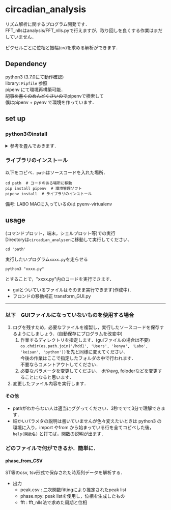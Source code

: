 # circadian_analysis

リズム解析に関するプログラム開発です．  
FFT_nllsはanalysis/FFT_nlls.pyで行えますが，取り回しを良くする作業はまだしていません．  

ピクセルごとに位相と振幅(cv)を求める解析ができます．

## Dependency

python3 (3.7.0にて動作確認)  
library: `Pipfile` 参照  
pipenv にて環境再構築可能．  
~~記事を書くのめんどくさいので~~pipenvで検索して  
僕はpipenv + pyenv で環境を作っています．

## set up

### python3のinstall

<details><summary>参考を畳んでおきます．</summary>

#### Linux

ほとんどの場合，デフォルトで入っています．

#### mac

  homebrewを入れてない場合は入れる．そしたら簡単に入ります．  
  下記をコマンドプロットにコピー&ペースト．  

    /usr/bin/ruby -e "$(curl -fsSL https://raw.githubusercontent.com/Homebrew/install/master/install)"
    brew install python3
    python3 -V
  ただし，brew update をすることでpython3のversionが変わるとパスが壊れます．  
  pyenvの使用がおすすめです．

#### windows10

  windowsOSに直接pythonの環境設定をするとバグの元！  
  Windows Subsystem for Linuxがお薦めです．  
  [導入の際，参考にした記事](http://www.aise.ics.saitama-u.ac.jp/~gotoh/UbuntuOnWSL.html)  
  Xサーバも入れる必要があります．  
  僕は[VcXsrv Windows X Server](https://sourceforge.net/projects/vcxsrv/)を入れました．  
  [参考にした記事](https://qiita.com/optman/items/345df0d4d9188d4d0f90)

#### windows7  

  VertualboxにUbuntuをインストールすることをおすすめします．  
  [参考にした記事](https://qiita.com/ykawakami/items/4bae371932110b2e25e3)  
  設定済みのVertual box を渡すことも可能です．  
</details>

### ライブラリのインストール

以下をコピペ．`path`はソースコードを入れた場所．  

    cd path  # コードのある場所に移動
    pip install pipenv  # 環境管理ソフト
    pipenv install  # ライブラリのインストール
備考: LABO MACに入っているのは pyenv-virtualenv  

## usage

(コマンドプロット，端末，シェルプロット等)での実行  
Directoryは`circadian_analyser`に移動して実行してください．

    cd 'path'  

実行したいプログラム```xxxx.py```を走らせる  

    python3 "xxxx.py"
とすることで，"xxxx.py"内のコードを実行できます．

- guiとついているファイルはそのまま実行できます(作成中)．
- フロンドの移動補正 transform_GUI.py

---

### 以下　GUIファイルになっていないものを使用する場合

1. ログを残すため，必要なファイルを複製し，実行したソースコードを保存するようにしましょう．(自動保存にプログラムを改変中)  
    1. 作業するディレクトリを指定します．(guiファイルの場合は不要)  
        ```os.chdir(os.path.join('/hdd1', 'Users', 'kenya', 'Labo', 'keisan', 'python'))```を先と同様に変えてください．  
        今後の作業はここで指定したフォルダの中で行われます．  
        不要ならコメントアウトしてください．  
    1. 必要なパラメータを変更してください．
        dtやavg, foloderなどを変更することになると思います．
1. 変更したファイル内容を実行します．


#### その他

- pathがわからない人は適当にググってください．3秒ででて3分で理解できます．
- 細かいパラメタの説明は書いていませんが色々変えたいときは python3 の環境に入り，import やfrom から始まっている行を全てコピペした後，
```help(関数名)```
と打てば，関数の説明が出ます．

### どのファイルで何ができるか．簡単に．

#### phase_from_CSV

ST等のcsv, tsv形式で保存された時系列データを解析する．

- 出力
  - peak.csv : 二次関数fittingにより推定されたpeak list
  - phase.npy: peak listを使用し，位相を生成したもの
  - fft : fft_nlls法で求めた周期と位相
